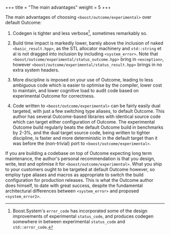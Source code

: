 +++
title = "The main advantages"
weight = 5
+++

The main advantages of choosing `<boost/outcome/experimental>` over default Outcome:

1. Codegen is tighter and less verbose[^1], sometimes remarkably so.

2. Build time impact is markedly lower, barely above the inclusion of naked
`<basic_result.hpp>`, as the STL allocator machinery and `std::string` et al
is not dragged into inclusion by including `<system_error>`. Note that
`<boost/outcome/experimental/status_outcome.hpp>` bring in `<exception>`,
however `<boost/outcome/experimental/status_result.hpp>` brings in no extra system
headers.

3. More discipline is imposed on your use of Outcome, leading to
less ambiguous code which is easier to optimise by the compiler,
lower cost to maintain, and lower cognitive load to audit code based on
experimental Outcome for correctness.

4. Code written to `<boost/outcome/experimental>` can be fairly easily dual
targeted, with just a few switching type aliases, to default Outcome.
This author has several Outcome-based libraries with identical source code which
can target either configuration of Outcome. The experimental Outcome
build regularly beats the default Outcome build in benchmarks by 2-3%,
and the dual target source code, being written to tighter discipline,
is faster and more deterministic in the default target than it was before
the (non-trivial) port to `<boost/outcome/experimental>`.


If you are building a codebase on top of Outcome expecting long term
maintenance, the author's personal recommendation is that you design, write, test and
optimise it for `<boost/outcome/experimental>`. What you ship to your customers
ought to be targeted at default Outcome however, so employ type aliases and
macros as appropriate to switch the build configuration for production releases.
This is what the Outcome author does himself, to date with great success,
despite the fundamental architectural differences between `<system_error>`
and proposed `<system_error2>`.



[^1]: Boost.System's `error_code` has incorporated some of the design improvements of experimental `status_code`, and produces codegen somewhere in between experimental `status_code` and `std::error_code`.